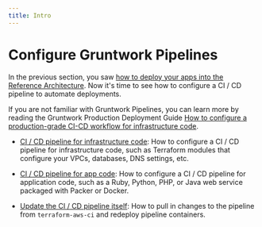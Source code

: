 ```yaml
---
title: Intro
---
```


# Configure Gruntwork Pipelines

In the previous section, you saw [how to deploy your apps into the Reference Architecture](../deploy-apps/intro). Now it's
time to see how to configure a CI / CD pipeline to automate deployments.

If you are not familiar with Gruntwork Pipelines, you can learn more by reading the Gruntwork Production Deployment Guide
[How to configure a production-grade CI-CD workflow for infrastructure
code](https://gruntwork.io/guides/automations/how-to-configure-a-production-grade-ci-cd-setup-for-apps-and-infrastructure-code/).

* [CI / CD pipeline for infrastructure code](ci--cd-pipeline-for-infrastructure-code): How to configure a CI / CD
  pipeline for infrastructure code, such as Terraform modules that configure your VPCs, databases, DNS settings, etc.

* [CI / CD pipeline for app code](ci--cd-pipeline-for-app-code): How to configure a CI / CD pipeline for application
  code, such as a Ruby, Python, PHP, or Java web service packaged with Packer or Docker.

* [Update the CI / CD pipeline itself](update-the-ci--cd-pipeline-itself): How to pull in changes to the pipeline from
  `terraform-aws-ci` and redeploy pipeline containers.


<!-- ##DOCS-SOURCER-START
{"sourcePlugin":"Local File Copier","hash":"d14d22526ca4e534feda8bee7486c7f7"}
##DOCS-SOURCER-END -->
